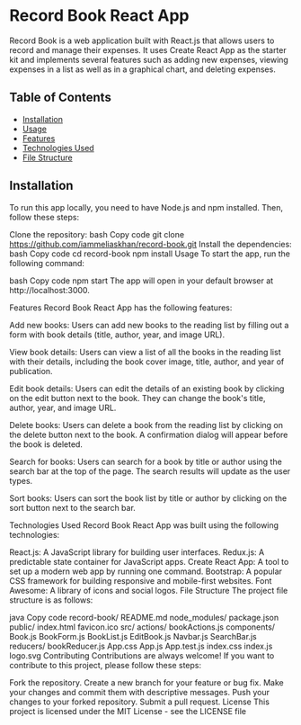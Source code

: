 # Record Book React App
Record Book is a web application built with React.js that allows users to record and manage their expenses. It uses Create React App as the starter kit and implements several features such as adding new expenses, viewing expenses in a list as well as in a graphical chart, and deleting expenses.

## Table of Contents
- <ins>Installation</ins>
- <ins>Usage</ins>
- <ins>Features</ins>
- <ins>Technologies Used</ins>
- <ins>File Structure</ins>

## Installation
To run this app locally, you need to have Node.js and npm installed. Then, follow these steps:

Clone the repository:
bash
Copy code
git clone https://github.com/iammeliaskhan/record-book.git
Install the dependencies:
bash
Copy code
cd record-book
npm install
Usage
To start the app, run the following command:

bash
Copy code
npm start
The app will open in your default browser at http://localhost:3000.

Features
Record Book React App has the following features:

Add new books: Users can add new books to the reading list by filling out a form with book details (title, author, year, and image URL).

View book details: Users can view a list of all the books in the reading list with their details, including the book cover image, title, author, and year of publication.

Edit book details: Users can edit the details of an existing book by clicking on the edit button next to the book. They can change the book's title, author, year, and image URL.

Delete books: Users can delete a book from the reading list by clicking on the delete button next to the book. A confirmation dialog will appear before the book is deleted.

Search for books: Users can search for a book by title or author using the search bar at the top of the page. The search results will update as the user types.

Sort books: Users can sort the book list by title or author by clicking on the sort button next to the search bar.

Technologies Used
Record Book React App was built using the following technologies:

React.js: A JavaScript library for building user interfaces.
Redux.js: A predictable state container for JavaScript apps.
Create React App: A tool to set up a modern web app by running one command.
Bootstrap: A popular CSS framework for building responsive and mobile-first websites.
Font Awesome: A library of icons and social logos.
File Structure
The project file structure is as follows:

java
Copy code
record-book/
  README.md
  node_modules/
  package.json
  public/
    index.html
    favicon.ico
  src/
    actions/
      bookActions.js
    components/
      Book.js
      BookForm.js
      BookList.js
      EditBook.js
      Navbar.js
      SearchBar.js
    reducers/
      bookReducer.js
    App.css
    App.js
    App.test.js
    index.css
    index.js
    logo.svg
Contributing
Contributions are always welcome! If you want to contribute to this project, please follow these steps:

Fork the repository.
Create a new branch for your feature or bug fix.
Make your changes and commit them with descriptive messages.
Push your changes to your forked repository.
Submit a pull request.
License
This project is licensed under the MIT License - see the LICENSE file
